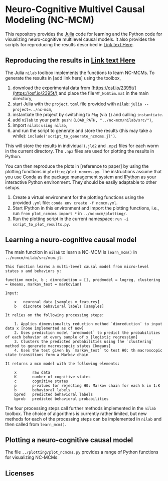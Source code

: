 # Neuro-Cognitive Multivel Causal Modeling (NC-MCM)

This repository provides the [Julia](https://julialang.org/) code for learning and the Python code for visualizing neuro-cognitive multilevel causal models. It also provides the scripts for reproducing the results described in [Link text Here](https://link-url-here.org).

## Reproducing the results in [Link text Here](https://link-url-here.org)

The Julia `nilab` toolbox implements the functions to learn NC-MCMs. To generate the results in [add link here] using the toolbox,

1. download the experimental data from [https://osf.io/2395t/](https://osf.io/2395t/) and place the file `WT_NoStim.mat` in the main directory,
2. start Julia with the `project.toml` file provided with `nilab`: `julia --project=../nc-mcm`,
3. instantiate the project by switching to `Pkg` (via `]`) and calling `instantiate`.
4. add `nilab` to your path: `push!(LOAD_PATH, "../nc-mcm/nilab/src/")`,
5. import `nilab`: `using nilab`,
6. and run the script to generate and store the results (this may take a while): `include('script_to_generate_ncmcms.jl')`.

This will store the results in individual (`.jld2` and `.npz`) files for each worm in the current directory. The `.npz` files are used for plotting the results in Python.

You can then reproduce the plots in [reference to paper] by using the plotting functions in `plotting/plot_ncmcms.py`. The instructions assume that you use [Conda](https://docs.conda.io/en/latest/) as the package management system and [IPython](https://ipython.org/) as your interactive Python environment. They should be easily adaptable to other setups.

1. Create a virtual environment for the plotting functions using the provided `.yml` file: `conda env create -f ncmcm.yml`.
2. Start IPython in this environment and import the plotting functions, i.e., run `from plot_ncmcms import *` in `../nc-mcm/plotting/`.
3. Run the plotting script in the current namespace: `run -i script_to_plot_results.py`.

## Learning a neuro-cognitive causal model

The main function in `nilab` to learn a NC-MCM is `learn_mcm()` in `../ncmcm/nilab/src/mcm.jl`: 

```
This function learns a multi-level causal model from micro-level states x and behaviors y:

function mcm(x, b ; dimreduction = [], predmodel = logreg, clustering = kmeans, markov_test = markovian)

Input:

    x   neuronal data [samples x features]
    b   discrete behavioral labels [samples]

It relies on the following processing steps:

    1. Applies dimensionality reduction method `dimreduction` to input data x [none implemented as of now]
    2. Uses prediction model `predmodel` to predict the probabilities of each behavior at every sample of x [logistic regression]
    3. Clusters the predicted probabilities using the `clustering` method to generate macroscopcic states [kmeans]
    4. Uses the test given by `markov_test` to test H0: th macroscopic state transitions form a Markov chain

It returns a mcm model with the following elements:

    x       raw data
    K       number of cognitive states
    c       cognitive states
    p       p-values for rejecting H0: Markov chain for each k in 1:K
    b       behavioral labels
    bpred   predicted behavioral labels
    bprob   predicted behavioral probabilities
```

The four processing steps call further methods implemented in the `nilab` toolbox. The choice of algorithms is currently rather limited, but new methods for each of the processing steps can be implemented in `nilab` and then called from `learn_mcm()`.

## Plotting a neuro-cognitive causal model

The file `../plotting/plot_ncmcms.py` provides a range of Python functions for visualizing NC-MCMs:

## Licenses

